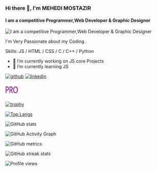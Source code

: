 ### Hi there 👋, I'm MEHEDI MOSTAZIR
#### I am a competitive Programmer,Web Developer & Graphic Designer
![I am a competitive Programmer,Web Developer & Graphic Designer](https://scontent.fdac41-1.fna.fbcdn.net/v/t39.30808-6/349318930_1450615142144319_4137068859587568751_n.png?stp=dst-jpg&_nc_cat=107&ccb=1-7&_nc_sid=ab6a21&_nc_eui2=AeH87eJ4i0fZneDXmGTBf4Y75EDeZP8lI6PkQN5k_yUjo929_f98_UDqBnJBrlEgDeRVZOtZp8s4nZ9P_KzT9Hqb&_nc_ohc=MQ0X6UDRxAwAX8ieWIi&_nc_ht=scontent.fdac41-1.fna&oh=00_AfA8GsaNpcVGHyCoaTItdrx6LjM8RWSrNVj7L4f1VDvsBQ&oe=647632B7)

I'm Very Passionate about my Coding .

Skills:    JS / HTML / CSS / C / C++ / Python

- 🔭 I’m currently working on JS core Projects 
- 🌱 I’m currently learning JS 


[<img src='https://cdn.jsdelivr.net/npm/simple-icons@3.0.1/icons/github.svg' alt='github' height='40'>](https://github.com/Mehedi-mostazir)  [<img src='https://cdn.jsdelivr.net/npm/simple-icons@3.0.1/icons/linkedin.svg' alt='linkedin' height='40'>](https://www.linkedin.com/in/mehedi-mostazir-b7623622b/)  

<a href='https://github.com/pricing'><img src='https://raw.githubusercontent.com/acervenky/animated-github-badges/master/assets/pro.gif' width='40' height='40'></a> 

[![trophy](https://github-profile-trophy.vercel.app/?username=Mehedi-mostazir)](https://github.com/ryo-ma/github-profile-trophy)

[![Top Langs](https://github-readme-stats.vercel.app/api/top-langs/?username=Mehedi-mostazir)](https://github.com/anuraghazra/github-readme-stats)

![GitHub stats](https://github-readme-stats.vercel.app/api?username=Mehedi-mostazir&show_icons=true)  

![GitHub Activity Graph](https://activity-graph.herokuapp.com/graph?username=Mehedi-mostazir)  

![GitHub metrics](https://metrics.lecoq.io/Mehedi-mostazir)  

![GitHub streak stats](https://streak-stats.demolab.com/?user=Mehedi-mostazir)  

![Profile views](https://gpvc.arturio.dev/Mehedi-mostazir)  
